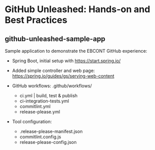 # GitHub Unleashed: Hands-on and Best Practices

## github-unleashed-sample-app

Sample application to demonstrate the EBCONT GitHub experience:
- Spring Boot, initial setup with https://start.spring.io/
- Added simple controller and web page: https://spring.io/guides/gs/serving-web-content

- GitHub workflows: .github/workflows/
  - ci.yml | build, test & publish  
  - ci-integration-tests.yml
  - commitlint.yml
  - release-please.yml

- Tool configuration:
  - .release-please-manifest.json
  - commitlint.config.js
  - release-please-config.json


